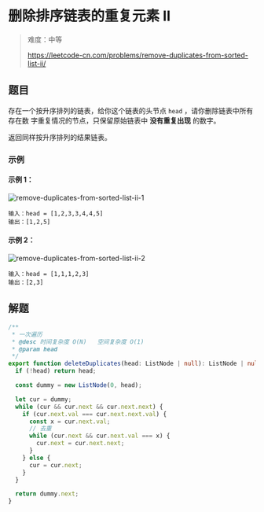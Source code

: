 # 删除排序链表的重复元素 II

> 难度：中等
>
> https://leetcode-cn.com/problems/remove-duplicates-from-sorted-list-ii/

## 题目

存在一个按升序排列的链表，给你这个链表的头节点 `head` ，请你删除链表中所有存在数
字重复情况的节点，只保留原始链表中 **没有重复出现** 的数字。

返回同样按升序排列的结果链表。

### 示例

#### 示例 1：

![remove-duplicates-from-sorted-list-ii-1](https://user-images.githubusercontent.com/54696834/159102077-e3cf358a-b963-47f1-8679-f63ef5dd5aff.jpg)

```
输入：head = [1,2,3,3,4,4,5]
输出：[1,2,5]
```

#### 示例 2：

![remove-duplicates-from-sorted-list-ii-2](https://user-images.githubusercontent.com/88995580/159103218-6539e88b-6d25-47e4-b587-a35feeba48eb.jpg)

```
输入：head = [1,1,1,2,3]
输出：[2,3]
```

## 解题

```typescript
/**
 * 一次遍历
 * @desc 时间复杂度 O(N)   空间复杂度 O(1)
 * @param head
 */
export function deleteDuplicates(head: ListNode | null): ListNode | null {
  if (!head) return head;

  const dummy = new ListNode(0, head);

  let cur = dummy;
  while (cur && cur.next && cur.next.next) {
    if (cur.next.val === cur.next.next.val) {
      const x = cur.next.val;
      // 去重
      while (cur.next && cur.next.val === x) {
        cur.next = cur.next.next;
      }
    } else {
      cur = cur.next;
    }
  }

  return dummy.next;
}
```
